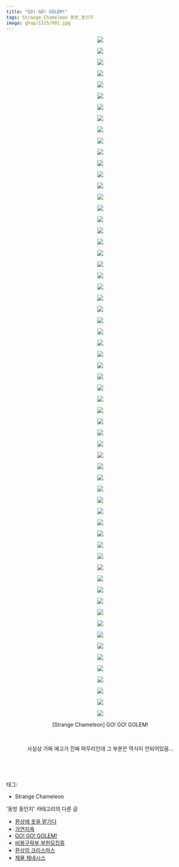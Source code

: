 ```yaml
---
title: "GO! GO! GOLEM!"
tags: Strange_Chameleon 동방_동인지
image: ghap/1115/001.jpg
---
```

<div class="article">
<p style="text-align: center; clear: none; float: none;"><img src="{{ site.nasurl }}/ghap/1115/001.jpg"/></p>
<p style="text-align: center; clear: none; float: none;"><img src="{{ site.nasurl }}/ghap/1115/002.jpg"/></p>
<p style="text-align: center; clear: none; float: none;"><img src="{{ site.nasurl }}/ghap/1115/003.jpg"/></p>
<p style="text-align: center; clear: none; float: none;"><img src="{{ site.nasurl }}/ghap/1115/004.jpg"/></p>
<p style="text-align: center; clear: none; float: none;"><img src="{{ site.nasurl }}/ghap/1115/005.jpg"/></p>
<p style="text-align: center; clear: none; float: none;"><img src="{{ site.nasurl }}/ghap/1115/006.jpg"/></p>
<p style="text-align: center; clear: none; float: none;"><img src="{{ site.nasurl }}/ghap/1115/007.jpg"/></p>
<p style="text-align: center; clear: none; float: none;"><img src="{{ site.nasurl }}/ghap/1115/008.jpg"/></p>
<p style="text-align: center; clear: none; float: none;"><img src="{{ site.nasurl }}/ghap/1115/009.jpg"/></p>
<p style="text-align: center; clear: none; float: none;"><img src="{{ site.nasurl }}/ghap/1115/010.jpg"/></p>
<p style="text-align: center; clear: none; float: none;"><img src="{{ site.nasurl }}/ghap/1115/011.jpg"/></p>
<p style="text-align: center; clear: none; float: none;"><img src="{{ site.nasurl }}/ghap/1115/012.jpg"/></p>
<p style="text-align: center; clear: none; float: none;"><img src="{{ site.nasurl }}/ghap/1115/013.jpg"/></p>
<p style="text-align: center; clear: none; float: none;"><img src="{{ site.nasurl }}/ghap/1115/014.jpg"/></p>
<p style="text-align: center; clear: none; float: none;"><img src="{{ site.nasurl }}/ghap/1115/015.jpg"/></p>
<p style="text-align: center; clear: none; float: none;"><img src="{{ site.nasurl }}/ghap/1115/016.jpg"/></p>
<p style="text-align: center; clear: none; float: none;"><img src="{{ site.nasurl }}/ghap/1115/017.jpg"/></p>
<p style="text-align: center; clear: none; float: none;"><img src="{{ site.nasurl }}/ghap/1115/018.jpg"/></p>
<p style="text-align: center; clear: none; float: none;"><img src="{{ site.nasurl }}/ghap/1115/019.jpg"/></p>
<p style="text-align: center; clear: none; float: none;"><img src="{{ site.nasurl }}/ghap/1115/020.jpg"/></p>
<p style="text-align: center; clear: none; float: none;"><img src="{{ site.nasurl }}/ghap/1115/021.jpg"/></p>
<p style="text-align: center; clear: none; float: none;"><img src="{{ site.nasurl }}/ghap/1115/022.jpg"/></p>
<p style="text-align: center; clear: none; float: none;"><img src="{{ site.nasurl }}/ghap/1115/023.jpg"/></p>
<p style="text-align: center; clear: none; float: none;"><img src="{{ site.nasurl }}/ghap/1115/024.jpg"/></p>
<p style="text-align: center; clear: none; float: none;"><img src="{{ site.nasurl }}/ghap/1115/025.jpg"/></p>
<p style="text-align: center; clear: none; float: none;"><img src="{{ site.nasurl }}/ghap/1115/026.jpg"/></p>
<p style="text-align: center; clear: none; float: none;"><img src="{{ site.nasurl }}/ghap/1115/027.jpg"/></p>
<p style="text-align: center; clear: none; float: none;"><img src="{{ site.nasurl }}/ghap/1115/028.jpg"/></p>
<p style="text-align: center; clear: none; float: none;"><img src="{{ site.nasurl }}/ghap/1115/029.jpg"/></p>
<p style="text-align: center; clear: none; float: none;"><img src="{{ site.nasurl }}/ghap/1115/030.jpg"/></p>
<p style="text-align: center; clear: none; float: none;"><img src="{{ site.nasurl }}/ghap/1115/031.jpg"/></p>
<p style="text-align: center; clear: none; float: none;"><img src="{{ site.nasurl }}/ghap/1115/032.jpg"/></p>
<p style="text-align: center; clear: none; float: none;"><img src="{{ site.nasurl }}/ghap/1115/033.jpg"/></p>
<p style="text-align: center; clear: none; float: none;"><img src="{{ site.nasurl }}/ghap/1115/034.jpg"/></p>
<p style="text-align: center; clear: none; float: none;"><img src="{{ site.nasurl }}/ghap/1115/035.jpg"/></p>
<p style="text-align: center; clear: none; float: none;"><img src="{{ site.nasurl }}/ghap/1115/036.jpg"/></p>
<p style="text-align: center; clear: none; float: none;"><img src="{{ site.nasurl }}/ghap/1115/037.jpg"/></p>
<p style="text-align: center; clear: none; float: none;"><img src="{{ site.nasurl }}/ghap/1115/038.jpg"/></p>
<p style="text-align: center; clear: none; float: none;"><img src="{{ site.nasurl }}/ghap/1115/039.jpg"/></p>
<p style="text-align: center; clear: none; float: none;"><img src="{{ site.nasurl }}/ghap/1115/040.jpg"/></p>
<p style="text-align: center; clear: none; float: none;"><img src="{{ site.nasurl }}/ghap/1115/041.jpg"/></p>
<p style="text-align: center; clear: none; float: none;"><img src="{{ site.nasurl }}/ghap/1115/042.jpg"/></p>
<p style="text-align: center; clear: none; float: none;"><img src="{{ site.nasurl }}/ghap/1115/043.jpg"/></p>
<p style="text-align: center; clear: none; float: none;"><img src="{{ site.nasurl }}/ghap/1115/044.jpg"/></p>
<p style="text-align: center; clear: none; float: none;"><img src="{{ site.nasurl }}/ghap/1115/045.jpg"/></p>
<p style="text-align: center; clear: none; float: none;"><img src="{{ site.nasurl }}/ghap/1115/046.jpg"/></p>
<p style="text-align: center; clear: none; float: none;"><img src="{{ site.nasurl }}/ghap/1115/047.jpg"/></p>
<p style="text-align: center; clear: none; float: none;"><img src="{{ site.nasurl }}/ghap/1115/048.jpg"/></p>
<p style="text-align: center; clear: none; float: none;"><img src="{{ site.nasurl }}/ghap/1115/049.jpg"/></p>
<p style="text-align: center; clear: none; float: none;"><img src="{{ site.nasurl }}/ghap/1115/050.jpg"/></p>
<p style="text-align: center; clear: none; float: none;"><img src="{{ site.nasurl }}/ghap/1115/051.jpg"/></p>
<p style="text-align: center; clear: none; float: none;"><img src="{{ site.nasurl }}/ghap/1115/052.jpg"/></p>
<p style="text-align: center; clear: none; float: none;"><img src="{{ site.nasurl }}/ghap/1115/053.jpg"/></p>
<p style="text-align: center; clear: none; float: none;"><img src="{{ site.nasurl }}/ghap/1115/054.jpg"/></p>
<p style="text-align: center; clear: none; float: none;"><img src="{{ site.nasurl }}/ghap/1115/055.jpg"/></p>
<p style="text-align: center; clear: none; float: none;"><img src="{{ site.nasurl }}/ghap/1115/056.jpg"/></p>
<p style="text-align: center; clear: none; float: none;"><img src="{{ site.nasurl }}/ghap/1115/057.jpg"/></p>
<p style="text-align: center; clear: none; float: none;"><img src="{{ site.nasurl }}/ghap/1115/058.jpg"/></p>
<p style="text-align: center; clear: none; float: none;"><img src="{{ site.nasurl }}/ghap/1115/059.jpg"/></p>
<p style="text-align: center; clear: none; float: none;"><img src="{{ site.nasurl }}/ghap/1115/060.jpg"/></p>
<p style="text-align: center; clear: none; float: none;"><img src="{{ site.nasurl }}/ghap/1115/061.jpg"/></p>
<p style="text-align: center; clear: none; float: none;">[Strange Chameleon] GO! GO! GOLEM!</p>
<p style="text-align: center; clear: none; float: none;"><br/></p>
<p style="text-align: center; clear: none; float: none;">사실상 가짜 예고가 진짜 마무리인데 그 부분은 역식이 안되어있음...</p>
<p style="text-align: center; clear: none; float: none;"><br/></p>
<p><br/></p>
</div><div class="tagTrail">
<p>태그: </p>
<ul>
<li>Strange Chameleon</li>
</ul>
</div><div class="another">
<p>'동방 동인지' 카테고리의 다른 글</p>
<ul>
<li><a href="/2016-07-26-ghap_1117">환상에 옷을 맡기다</a></li>
<li><a href="/2016-07-26-ghap_1116">가연지옥</a></li>
<li><a href="/2016-07-26-ghap_1115">GO! GO! GOLEM!</a></li>
<li><a href="/2016-07-26-ghap_1114">비봉구락부 부원모집중</a></li>
<li><a href="/2016-07-26-ghap_1113">환상의 크리스마스</a></li>
<li><a href="/2016-07-26-ghap_1111">제물 제네시스</a></li>
</ul>
</div><div class="cb_module cb_fluid">
<div class="cb_wrt cb_profile">
</div><!-- commentList close -->
</div>